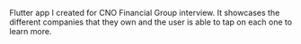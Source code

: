 Flutter app I created for CNO Financial Group interview. It showcases the different companies that they own and the user is able to tap on each one to learn more.
